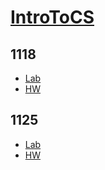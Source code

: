# [IntroToCS](https://huang-kyle.github.io/IntroToCS)

## 1118
- [Lab](https://huang-kyle.github.io/IntroToCS/HTML_Lab2/index.html)
- [HW](https://huang-kyle.github.io/IntroToCS/HTML_HW2/index.html)

## 1125
- [Lab]()
- [HW]()
